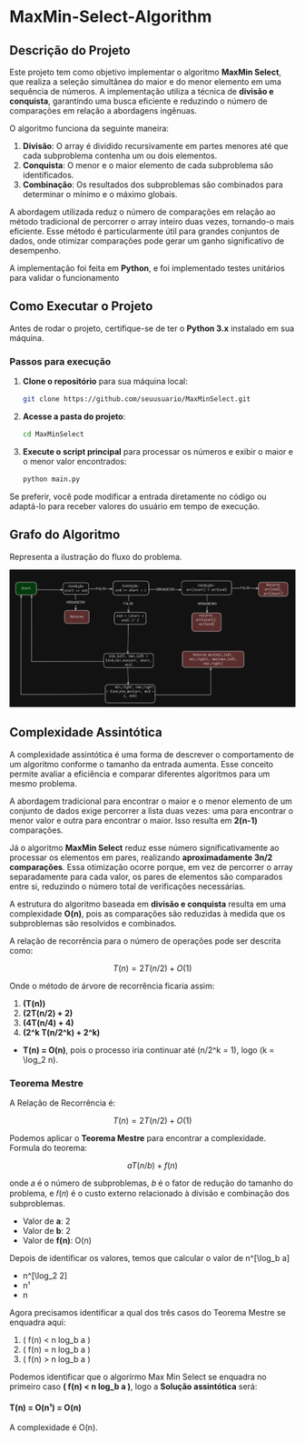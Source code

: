 # MaxMin-Select-Algorithm

## Descrição do Projeto

Este projeto tem como objetivo implementar o algoritmo **MaxMin Select**, que realiza a seleção simultânea do maior e do menor elemento em uma sequência de números. A implementação utiliza a técnica de **divisão e conquista**, garantindo uma busca eficiente e reduzindo o número de comparações em relação a abordagens ingênuas.

O algoritmo funciona da seguinte maneira:
1. **Divisão**: O array é dividido recursivamente em partes menores até que cada subproblema contenha um ou dois elementos.
2. **Conquista**: O menor e o maior elemento de cada subproblema são identificados.
3. **Combinação**: Os resultados dos subproblemas são combinados para determinar o mínimo e o máximo globais.

A abordagem utilizada reduz o número de comparações em relação ao método tradicional de percorrer o array inteiro duas vezes, tornando-o mais eficiente. Esse método é particularmente útil para grandes conjuntos de dados, onde otimizar comparações pode gerar um ganho significativo de desempenho.

A implementação foi feita em **Python**, e foi implementado testes unitários para validar o funcionamento


## Como Executar o Projeto

Antes de rodar o projeto, certifique-se de ter o **Python 3.x** instalado em sua máquina.

### Passos para execução

1. **Clone o repositório** para sua máquina local:
   ```bash
   git clone https://github.com/seuusuario/MaxMinSelect.git
   ```
2. **Acesse a pasta do projeto**:
   ```bash
   cd MaxMinSelect
   ```
3. **Execute o script principal** para processar os números e exibir o maior e o menor valor encontrados:
   ```bash
   python main.py
   ```
   
Se preferir, você pode modificar a entrada diretamente no código ou adaptá-lo para receber valores do usuário em tempo de execução.

## Grafo do Algoritmo
Representa a ilustração do fluxo do problema.

![Grafo do Algoritmo](./images/grafo_fluxo.png)


## Complexidade Assintótica

A complexidade assintótica é uma forma de descrever o comportamento de um algoritmo conforme o tamanho da entrada aumenta. Esse conceito permite avaliar a eficiência e comparar diferentes algoritmos para um mesmo problema.

A abordagem tradicional para encontrar o maior e o menor elemento de um conjunto de dados exige percorrer a lista duas vezes: uma para encontrar o menor valor e outra para encontrar o maior. Isso resulta em **2(n-1)** comparações.

Já o algoritmo **MaxMin Select** reduz esse número significativamente ao processar os elementos em pares, realizando **aproximadamente 3n/2 comparações**. Essa otimização ocorre porque, em vez de percorrer o array separadamente para cada valor, os pares de elementos são comparados entre si, reduzindo o número total de verificações necessárias.

A estrutura do algoritmo baseada em **divisão e conquista** resulta em uma complexidade **O(n)**, pois as comparações são reduzidas à medida que os subproblemas são resolvidos e combinados.

A relação de recorrência para o número de operações pode ser descrita como:

```math
T(n) = 2T(n/2) + O(1)
```

Onde o método de árvore de recorrência ficaria assim:
1. **(T(n))**
2. **(2T(n/2) + 2)**
3. **(4T(n/4) + 4)**
4. **(2^k T(n/2^k) + 2^k)**
- **T(n) = O(n)**, pois o processo iria continuar até (n/2^k = 1), logo (k = \log_2 n).

### Teorema Mestre
A Relação de Recorrência é:

```math
T(n) = 2T(n/2) + O(1)
```

Podemos aplicar o **Teorema Mestre** para encontrar a complexidade. Formula do teorema:

```math
aT(n/b) + f(n)
```

onde 𝑎 é o número de subproblemas, 𝑏 é o fator de redução do tamanho do problema, e 𝑓(𝑛) é o custo externo relacionado à divisão e combinação dos subproblemas.

- Valor de **a**: 2
- Valor de **b**: 2
- Valor de **f(n)**: O(n)

Depois de identificar os valores, temos que calcular o valor de n^[\log_b a] 
- n^[\log_2 2]
- n¹
- n

Agora precisamos identificar a qual dos três casos do Teorema Mestre se enquadra aqui:
1. ( f(n) < n log_b a )
2. ( f(n) = n log_b a )
3. ( f(n) > n log_b a )

Podemos identificar que o algorírmo Max Min Select se enquadra no primeiro caso **( f(n) < n log_b a )**, logo a **Solução assintótica** será:

#### T(n) = O(n¹) = O(n)

A complexidade é O(n).



